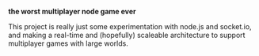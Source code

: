 **the worst multiplayer node game ever**

This project is really just some experimentation with node.js and socket.io, and making a real-time and (hopefully) scaleable architecture to support multiplayer games with large worlds.
